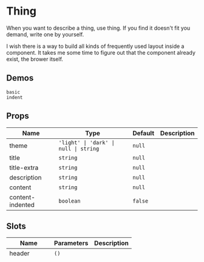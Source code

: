 # Thing
When you want to describe a thing, use thing. If you find it doesn't fit you demand, write one by yourself.

I wish there is a way to build all kinds of frequently used layout inside a component. It takes me some time to figure out that the component already exist, the brower itself.
## Demos
```demo
basic
indent
```
## Props
|Name|Type|Default|Description|
|-|-|-|-|
|theme|`'light' \| 'dark' \| null \| string`|`null`||
|title|`string`|`null`||
|title-extra|`string`|`null`||
|description|`string`|`null`||
|content|`string`|`null`||
|content-indented|`boolean`|`false`||

## Slots
|Name|Parameters|Description|
|-|-|-|
|header|`()`||
|header-extra|`()`||
|description|`()`||
|default|`()`||
|action|`()`||